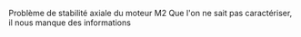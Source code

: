 Problème de stabilité axiale du moteur M2
Que l'on ne sait pas caractériser, il nous manque des informations